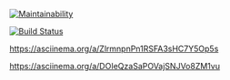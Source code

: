 [![Maintainability](https://api.codeclimate.com/v1/badges/060b8767262c1f1e950b/maintainability)](https://codeclimate.com/github/Johnny32id/frontend-project-lvl1/maintainability)

[![Build Status](https://travis-ci.org/Johnny32id/frontend-project-lvl1.svg?branch=master)](https://travis-ci.org/Johnny32id/frontend-project-lvl1)

https://asciinema.org/a/ZlrmnpnPn1RSFA3sHC7Y5Op5s

https://asciinema.org/a/DOIeQzaSaPOVajSNJVo8ZM1vu